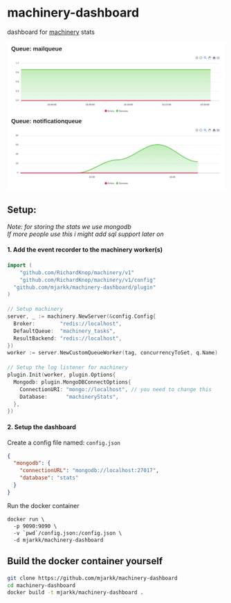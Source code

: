 # machinery-dashboard
dashboard for [machinery](https://github.com/RichardKnop/machinery) stats

![Screenshot](./docs/screenshot.png "Screenshot")

## Setup:
*Note: for storing the stats we use mongodb*  
*If more people use this i might add sql support later on*  

#### 1. Add the event recorder to the machinery worker(s)
```go
import (
	"github.com/RichardKnop/machinery/v1"
	"github.com/RichardKnop/machinery/v1/config"
  "github.com/mjarkk/machinery-dashboard/plugin"
)

// Setup machinery
server, _ := machinery.NewServer(&config.Config{
  Broker:        "redis://localhost",
  DefaultQueue:  "machinery_tasks",
  ResultBackend: "redis://localhost",
})
worker := server.NewCustomQueueWorker(tag, concurrencyToSet, q.Name)

// Setup the log listener for machinery
plugin.Init(worker, plugin.Options{
  Mongodb: plugin.MongoDBConnectOptions{
    ConnectionURI: "mongo://localhost", // you need to change this
    Database:      "machineryStats",
  },
})
```

#### 2. Setup the dashboard

Create a config file named: `config.json`  
```json
{
  "mongodb": {
    "connectionURL": "mongodb://localhost:27017",
    "database": "stats"
  }
}

```

Run the docker container  
```
docker run \
  -p 9090:9090 \
  -v `pwd`/config.json:/config.json \
  -d mjarkk/machinery-dashboard
```

## Build the docker container yourself
```sh
git clone https://github.com/mjarkk/machinery-dashboard
cd machinery-dashboard
docker build -t mjarkk/machinery-dashboard .
```
